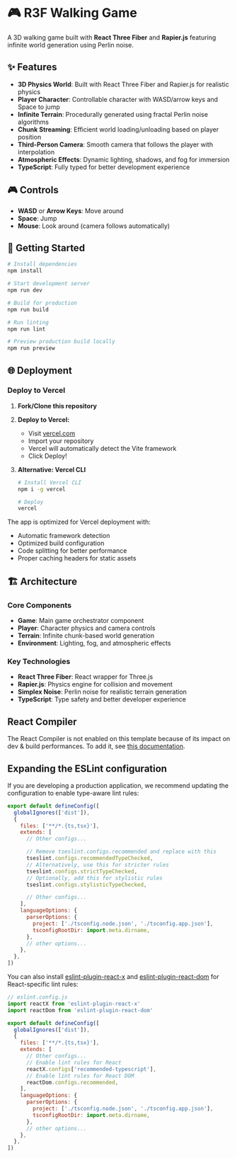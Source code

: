 # 🎮 R3F Walking Game

A 3D walking game built with **React Three Fiber** and **Rapier.js** featuring infinite world generation using Perlin noise.

## ✨ Features

- **3D Physics World**: Built with React Three Fiber and Rapier.js for realistic physics
- **Player Character**: Controllable character with WASD/arrow keys and Space to jump  
- **Infinite Terrain**: Procedurally generated using fractal Perlin noise algorithms
- **Chunk Streaming**: Efficient world loading/unloading based on player position
- **Third-Person Camera**: Smooth camera that follows the player with interpolation
- **Atmospheric Effects**: Dynamic lighting, shadows, and fog for immersion
- **TypeScript**: Fully typed for better development experience

## 🎮 Controls

- **WASD** or **Arrow Keys**: Move around
- **Space**: Jump
- **Mouse**: Look around (camera follows automatically)

## 🚀 Getting Started

```bash
# Install dependencies
npm install

# Start development server
npm run dev

# Build for production  
npm run build

# Run linting
npm run lint

# Preview production build locally
npm run preview
```

## 🌐 Deployment

### Deploy to Vercel

1. **Fork/Clone this repository**

2. **Deploy to Vercel:**
   - Visit [vercel.com](https://vercel.com)
   - Import your repository
   - Vercel will automatically detect the Vite framework
   - Click Deploy!

3. **Alternative: Vercel CLI**
   ```bash
   # Install Vercel CLI
   npm i -g vercel
   
   # Deploy
   vercel
   ```

The app is optimized for Vercel deployment with:
- Automatic framework detection
- Optimized build configuration
- Code splitting for better performance
- Proper caching headers for static assets

## 🏗️ Architecture

### Core Components
- **Game**: Main game orchestrator component
- **Player**: Character physics and camera controls  
- **Terrain**: Infinite chunk-based world generation
- **Environment**: Lighting, fog, and atmospheric effects

### Key Technologies
- **React Three Fiber**: React wrapper for Three.js
- **Rapier.js**: Physics engine for collision and movement
- **Simplex Noise**: Perlin noise for realistic terrain generation
- **TypeScript**: Type safety and better developer experience

## React Compiler

The React Compiler is not enabled on this template because of its impact on dev & build performances. To add it, see [this documentation](https://react.dev/learn/react-compiler/installation).

## Expanding the ESLint configuration

If you are developing a production application, we recommend updating the configuration to enable type-aware lint rules:

```js
export default defineConfig([
  globalIgnores(['dist']),
  {
    files: ['**/*.{ts,tsx}'],
    extends: [
      // Other configs...

      // Remove tseslint.configs.recommended and replace with this
      tseslint.configs.recommendedTypeChecked,
      // Alternatively, use this for stricter rules
      tseslint.configs.strictTypeChecked,
      // Optionally, add this for stylistic rules
      tseslint.configs.stylisticTypeChecked,

      // Other configs...
    ],
    languageOptions: {
      parserOptions: {
        project: ['./tsconfig.node.json', './tsconfig.app.json'],
        tsconfigRootDir: import.meta.dirname,
      },
      // other options...
    },
  },
])
```

You can also install [eslint-plugin-react-x](https://github.com/Rel1cx/eslint-react/tree/main/packages/plugins/eslint-plugin-react-x) and [eslint-plugin-react-dom](https://github.com/Rel1cx/eslint-react/tree/main/packages/plugins/eslint-plugin-react-dom) for React-specific lint rules:

```js
// eslint.config.js
import reactX from 'eslint-plugin-react-x'
import reactDom from 'eslint-plugin-react-dom'

export default defineConfig([
  globalIgnores(['dist']),
  {
    files: ['**/*.{ts,tsx}'],
    extends: [
      // Other configs...
      // Enable lint rules for React
      reactX.configs['recommended-typescript'],
      // Enable lint rules for React DOM
      reactDom.configs.recommended,
    ],
    languageOptions: {
      parserOptions: {
        project: ['./tsconfig.node.json', './tsconfig.app.json'],
        tsconfigRootDir: import.meta.dirname,
      },
      // other options...
    },
  },
])
```
